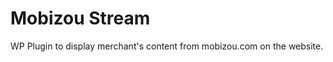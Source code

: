 Mobizou Stream
==========================

WP Plugin to display merchant's content from mobizou.com on the website.
